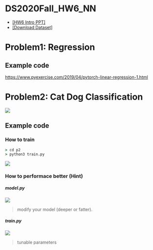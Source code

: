 # DS2020Fall_HW6_NN

* [[HW6 Intro PPT]](https://docs.google.com/presentation/d/1Z78G3BtEcxHlGT6Kq6HZwOw43TfwtShQ2jTF4U9AARw/edit?usp=sharing)
* [[Download Dataset]](https://drive.google.com/drive/folders/18qbP_TmutvnE5XrNZPeJ-wIfYvkHa7gh?usp=sharing)
# Problem1: Regression
## Example code
https://www.pyexercise.com/2019/04/pytorch-linear-regression-1.html

# Problem2: Cat Dog Classification
![](https://i.imgur.com/oT2V9ew.png)
## Example code
### How to train
```cmd
> cd p2
> python3 train.py 
```
![](https://i.imgur.com/Z0jwyZQ.png)

### How to performace better (Hint)
##### model.py
![](https://i.imgur.com/4OV5ngE.png)
> modify your model (deeper or fatter).

##### train.py
![](https://i.imgur.com/fJ96eB4.png)
> tunable parameters

